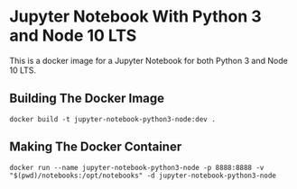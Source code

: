 # Jupyter Notebook With Python 3 and Node 10 LTS

This is a docker image for a Jupyter Notebook for both Python 3 and Node 10 LTS.

## Building The Docker Image

`docker build -t jupyter-notebook-python3-node:dev .`

## Making The Docker Container

`docker run --name jupyter-notebook-python3-node -p 8888:8888 -v "$(pwd)/notebooks:/opt/notebooks" -d jupyter-notebook-python3-node`
